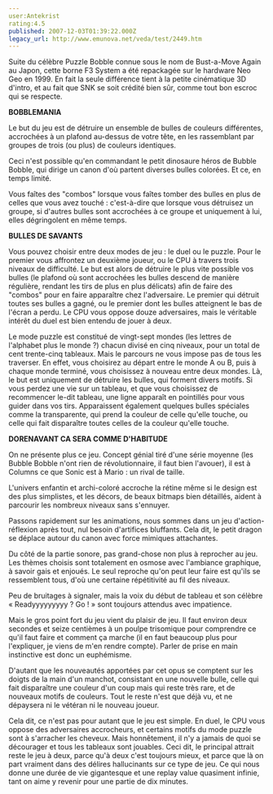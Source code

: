 ```yaml
---
user:Antekrist
rating:4.5
published: 2007-12-03T01:39:22.000Z
legacy_url: http://www.emunova.net/veda/test/2449.htm
---
```

Suite du célèbre Puzzle Bobble connue sous le nom de Bust-a-Move Again au Japon, cette borne F3 System a été repackagée sur le hardware Neo Geo en 1999\. En fait la seule différence tient à la petite cinématique 3D d'intro, et au fait que SNK se soit crédité bien sûr, comme tout bon escroc qui se respecte.  

  

**BOBBLEMANIA**  

Le but du jeu est de détruire un ensemble de bulles de couleurs différentes, accrochées à un plafond au-dessus de votre tête, en les rassemblant par groupes de trois (ou plus) de couleurs identiques.  

Ceci n'est possible qu'en commandant le petit dinosaure héros de Bubble Bobble, qui dirige un canon d'où partent diverses bulles colorées. Et ce, en temps limité.  

Vous faîtes des "combos" lorsque vous faîtes tomber des bulles en plus de celles que vous avez touché : c'est-à-dire que lorsque vous détruisez un groupe, si d'autres bulles sont accrochées à ce groupe et uniquement à lui, elles dégringolent en même temps.  

  

**BULLES DE SAVANTS**  

Vous pouvez choisir entre deux modes de jeu : le duel ou le puzzle. Pour le premier vous affrontez un deuxième joueur, ou le CPU à travers trois niveaux de difficulté. Le but est alors de détruire le plus vite possible vos bulles (le plafond où sont accrochées les bulles descend de manière régulière, rendant les tirs de plus en plus délicats) afin de faire des "combos" pour en faire apparaître chez l'adversaire. Le premier qui détruit toutes ses bulles a gagné, ou le premier dont les bulles atteignent le bas de l'écran a perdu. Le CPU vous oppose douze adversaires, mais le véritable intérêt du duel est bien entendu de jouer à deux.  

Le mode puzzle est constitué de vingt-sept mondes (les lettres de l'alphabet plus le monde ?) chacun divisé en cinq niveaux, pour un total de cent trente-cinq tableaux. Mais le parcours ne vous impose pas de tous les traverser. En effet, vous choisirez au départ entre le monde A ou B, puis à chaque monde terminé, vous choisissez à nouveau entre deux mondes. Là, le but est uniquement de détruire les bulles, qui forment divers motifs. Si vous perdez une vie sur un tableau, et que vous choisissez de recommencer le-dit tableau, une ligne apparaît en pointillés pour vous guider dans vos tirs. Apparaissent également quelques bulles spéciales comme la transparente, qui prend la couleur de celle qu'elle touche, ou celle qui fait disparaître toutes celles de la couleur qu'elle touche.  

  

**DORENAVANT CA SERA COMME D'HABITUDE**  

On ne présente plus ce jeu. Concept génial tiré d'une série moyenne (les Bubble Bobble n'ont rien de révolutionnaire, il faut bien l'avouer), il est à Columns ce que Sonic est à Mario : un rival de taille.  

L'univers enfantin et archi-coloré accroche la rétine même si le design est des plus simplistes, et les décors, de beaux bitmaps bien détaillés, aident à parcourir les nombreux niveaux sans s'ennuyer.  

Passons rapidement sur les animations, nous sommes dans un jeu d'action-réflexion après tout, nul besoin d'artifices bluffants. Cela dit, le petit dragon se déplace autour du canon avec force mimiques attachantes.  

Du côté de la partie sonore, pas grand-chose non plus à reprocher au jeu. Les thèmes choisis sont totalement en osmose avec l'ambiance graphique, à savoir gais et enjoués. Le seul reproche qu'on peut leur faire est qu'ils se ressemblent tous, d'où une certaine répétitivité au fil des niveaux.  

Peu de bruitages à signaler, mais la voix du début de tableau et son célèbre « Readyyyyyyyyy ? Go ! » sont toujours attendus avec impatience.  

Mais le gros point fort du jeu vient du plaisir de jeu. Il faut environ deux secondes et seize centièmes à un poulpe trisomique pour comprendre ce qu'il faut faire et comment ça marche (il en faut beaucoup plus pour l'expliquer, je viens de m'en rendre compte). Parler de prise en main instinctive est donc un euphémisme.  

D'autant que les nouveautés apportées par cet opus se comptent sur les doigts de la main d'un manchot, consistant en une nouvelle bulle, celle qui fait disparaître une couleur d'un coup mais qui reste très rare, et de nouveaux motifs de couleurs. Tout le reste n'est que déjà vu, et ne dépaysera ni le vétéran ni le nouveau joueur.  

Cela dit, ce n'est pas pour autant que le jeu est simple. En duel, le CPU vous oppose des adversaires accrocheurs, et certains motifs du mode puzzle sont à s'arracher les cheveux. Mais honnêtement, il n'y a jamais de quoi se décourager et tous les tableaux sont jouables. Ceci dit, le principal attrait reste le jeu à deux, parce qu'à deux c'est toujours mieux, et parce que là on part vraiment dans des délires hallucinants sur ce type de jeu. Ce qui nous donne une durée de vie gigantesque et une replay value quasiment infinie, tant on aime y revenir pour une partie de dix minutes.